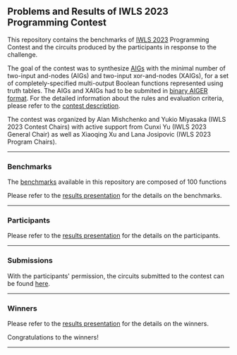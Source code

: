 ## Problems and Results of IWLS 2023 Programming Contest

This repository contains the benchmarks of [IWLS 2023](https://www.iwls.org/iwls2023/program.php) 
Programming Contest and the circuits produced by the participants in response to the challenge.  

The goal of the contest was to synthesize [AIGs](https://en.wikipedia.org/wiki/And-inverter_graph) 
with the minimal number of two-input and-nodes (AIGs) and two-input xor-and-nodes (XAIGs), 
for a set of completely-specified multi-output Boolean functions 
represented using truth tables. The AIGs and XAIGs had to be submited in [binary AIGER format](http://fmv.jku.at/aiger/).
For the detailed information about the rules and evaluation criteria, please refer to the 
[contest description](https://github.com/alanminko/iwls2023-ls-contest/blob/main/IWLS_2023_Programming_Contest.pdf).

The contest was organized by Alan Mishchenko and Yukio Miyasaka (IWLS 2023 Contest Chairs) 
with active support from Cunxi Yu (IWLS 2023 General Chair) as well as Xiaoqing Xu and Lana Josipovic 
(IWLS 2023 Program Chairs).

---

### Benchmarks

The [benchmarks](https://github.com/alanminko/iwls2023-ls-contest/tree/main/benchmarks) available in this repository are composed of 100 functions 

Please refer to the [results presentation](https://github.com/alanminko/iwls2023-ls-contest/blob/main/IWLS_2023_Contest_Presentation.pdf) for the details on the benchmarks.

---

### Participants

Please refer to the [results presentation](https://github.com/alanminko/iwls2023-ls-contest/blob/main/IWLS_2023_Contest_Presentation.pdf) for the details on the participants.

---
       
### Submissions

With the participants' permission, the circuits submitted to the contest can be found [here](https://github.com/alanminko/iwls2023-ls-contest/tree/main/submissions).

---

### Winners

Please refer to the [results presentation](https://github.com/alanminko/iwls2023-ls-contest/blob/main/IWLS_2023_Contest_Presentation.pdf) for the details on the winners.

Congratulations to the winners!

---








